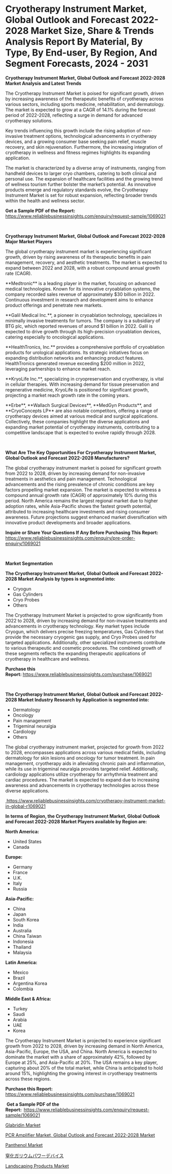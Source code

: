 <p><h1>Cryotherapy Instrument Market, Global Outlook and Forecast 2022-2028 Market Size, Share & Trends Analysis Report By Material, By Type, By End-user, By Region, And Segment Forecasts, 2024 - 2031</h1></p><p><strong>Cryotherapy Instrument Market, Global Outlook and Forecast 2022-2028 Market Analysis and Latest Trends</strong></p>
<p><p>The Cryotherapy Instrument Market is poised for significant growth, driven by increasing awareness of the therapeutic benefits of cryotherapy across various sectors, including sports medicine, rehabilitation, and dermatology. The market is expected to grow at a CAGR of 14.1% during the forecast period of 2022-2028, reflecting a surge in demand for advanced cryotherapy solutions. </p><p>Key trends influencing this growth include the rising adoption of non-invasive treatment options, technological advancements in cryotherapy devices, and a growing consumer base seeking pain relief, muscle recovery, and skin rejuvenation. Furthermore, the increasing integration of cryotherapy in wellness and fitness regimes highlights its expanding application. </p><p>The market is characterized by a diverse array of instruments, ranging from handheld devices to larger cryo chambers, catering to both clinical and personal use. The expansion of healthcare facilities and the growing trend of wellness tourism further bolster the market’s potential. As innovative products emerge and regulatory standards evolve, the Cryotherapy Instrument Market is set for robust expansion, reflecting broader trends within the health and wellness sector.</p></p>
<p><strong>Get a Sample PDF of the Report:&nbsp;</strong> <a href="https://www.reliablebusinessinsights.com/enquiry/request-sample/1069021">https://www.reliablebusinessinsights.com/enquiry/request-sample/1069021</a></p>
<p>&nbsp;</p>
<p><strong>Cryotherapy Instrument Market, Global Outlook and Forecast 2022-2028 Major Market Players</strong></p>
<p><p>The global cryotherapy instrument market is experiencing significant growth, driven by rising awareness of its therapeutic benefits in pain management, recovery, and aesthetic treatments. The market is expected to expand between 2022 and 2028, with a robust compound annual growth rate (CAGR).</p><p>**Medtronic** is a leading player in the market, focusing on advanced medical technologies. Known for its innovative cryoablation systems, the company recorded sales revenue of approximately $30 billion in 2022. Continuous investment in research and development aims to enhance product offerings and penetrate new markets.</p><p>**Galil Medical Inc.**, a pioneer in cryoablation technology, specializes in minimally invasive treatments for tumors. The company is a subsidiary of BTG plc, which reported revenues of around $1 billion in 2022. Galil is expected to drive growth through its high-precision cryoablation devices, catering especially to oncological applications.</p><p>**HealthTronics, Inc.** provides a comprehensive portfolio of cryoablation products for urological applications. Its strategic initiatives focus on expanding distribution networks and enhancing product features. HealthTronics generated revenue exceeding $200 million in 2022, leveraging partnerships to enhance market reach.</p><p>**KryoLife Inc.**, specializing in cryopreservation and cryotherapy, is vital in cellular therapies. With increasing demand for tissue preservation and regenerative medicine, KryoLife is positioned for significant growth, projecting a market reach growth rate in the coming years.</p><p>**Erbe**, **Wallach Surgical Devices**, **MedGyn Products**, and **CryoConcepts LP** are also notable competitors, offering a range of cryotherapy devices aimed at various medical and surgical applications. Collectively, these companies highlight the diverse applications and expanding market potential of cryotherapy instruments, contributing to a competitive landscape that is expected to evolve rapidly through 2028.</p></p>
<p>&nbsp;</p>
<p><strong>What Are The Key Opportunities For Cryotherapy Instrument Market, Global Outlook and Forecast 2022-2028 Manufacturers?</strong></p>
<p><p>The global cryotherapy instrument market is poised for significant growth from 2022 to 2028, driven by increasing demand for non-invasive treatments in aesthetics and pain management. Technological advancements and the rising prevalence of chronic conditions are key factors propelling market expansion. The market is expected to witness a compound annual growth rate (CAGR) of approximately 10% during this period. North America remains the largest regional market due to higher adoption rates, while Asia-Pacific shows the fastest growth potential, attributed to increasing healthcare investments and rising consumer awareness. Future projections suggest enhanced market diversification with innovative product developments and broader applications.</p></p>
<p><strong>Inquire or Share Your Questions If Any Before Purchasing This Report:</strong> <a href="https://www.reliablebusinessinsights.com/enquiry/pre-order-enquiry/1069021">https://www.reliablebusinessinsights.com/enquiry/pre-order-enquiry/1069021</a></p>
<p>&nbsp;</p>
<p><strong>Market Segmentation</strong></p>
<p><strong>The Cryotherapy Instrument Market, Global Outlook and Forecast 2022-2028 Market Analysis by types is segmented into:</strong></p>
<p><ul><li>Cryogun</li><li>Gas Cylinders</li><li>Cryo Probes</li><li>Others</li></ul></p>
<p><p>The Cryotherapy Instrument Market is projected to grow significantly from 2022 to 2028, driven by increasing demand for non-invasive treatments and advancements in cryotherapy technology. Key market types include Cryogun, which delivers precise freezing temperatures, Gas Cylinders that provide the necessary cryogenic gas supply, and Cryo Probes used for targeted applications. Additionally, other specialized instruments contribute to various therapeutic and cosmetic procedures. The combined growth of these segments reflects the expanding therapeutic applications of cryotherapy in healthcare and wellness.</p></p>
<p><strong>Purchase this Report:&nbsp;</strong><a href="https://www.reliablebusinessinsights.com/purchase/1069021">https://www.reliablebusinessinsights.com/purchase/1069021</a></p>
<p>&nbsp;</p>
<p><strong>The Cryotherapy Instrument Market, Global Outlook and Forecast 2022-2028 Market Industry Research by Application is segmented into:</strong></p>
<p><ul><li>Dermatology</li><li>Oncology</li><li>Pain management</li><li>Trigeminal neuralgia</li><li>Cardiology</li><li>Others</li></ul></p>
<p><p>The global cryotherapy instrument market, projected for growth from 2022 to 2028, encompasses applications across various medical fields, including dermatology for skin lesions and oncology for tumor treatment. In pain management, cryotherapy aids in alleviating chronic pain and inflammation, while its use in trigeminal neuralgia provides targeted relief. Additionally, cardiology applications utilize cryotherapy for arrhythmia treatment and cardiac procedures. The market is expected to expand due to increasing awareness and advancements in cryotherapy technologies across these diverse applications.</p></p>
<p><a href="https://www.reliablebusinessinsights.com/cryotherapy-instrument-market-in-global-r1069021">&nbsp;https://www.reliablebusinessinsights.com/cryotherapy-instrument-market-in-global-r1069021</a></p>
<p><strong>In terms of Region, the Cryotherapy Instrument Market, Global Outlook and Forecast 2022-2028 Market Players available by Region are:</strong></p>
<p>
    <p> <strong> North America: </strong>
        <ul>
            <li>United States</li>
            <li>Canada</li>
        </ul>
        </p> 
    <p> <strong> Europe: </strong>
        <ul>
            <li>Germany</li>
            <li>France</li>
            <li>U.K.</li>
            <li>Italy</li>
            <li>Russia</li>
        </ul>
        </p> 
    <p> <strong> Asia-Pacific: </strong>
        <ul>
            <li>China</li>
            <li>Japan</li>
            <li>South Korea</li>
            <li>India</li>
            <li>Australia</li>
            <li>China Taiwan</li>
            <li>Indonesia</li>
            <li>Thailand</li>
            <li>Malaysia</li>
        </ul>
        </p> 
    <p> <strong> Latin America: </strong>
        <ul>
            <li>Mexico</li>
            <li>Brazil</li>
            <li>Argentina Korea</li>
            <li>Colombia</li>
        </ul>
        </p> 
    <p> <strong> Middle East & Africa: </strong>
        <ul>
            <li>Turkey</li>
            <li>Saudi</li>
            <li>Arabia</li>
            <li>UAE</li>
            <li>Korea</li>
        </ul>
    </p>
    </p>
<p><p>The Cryotherapy Instrument Market is projected to experience significant growth from 2022 to 2028, driven by increasing demand in North America, Asia-Pacific, Europe, the USA, and China. North America is expected to dominate the market with a share of approximately 42%, followed by Europe at 25%, and Asia-Pacific at 20%. The USA remains a key player, capturing about 20% of the total market, while China is anticipated to hold around 15%, highlighting the growing interest in cryotherapy treatments across these regions.</p></p>
<p><strong>Purchase this Report: </strong><a href="https://www.reliablebusinessinsights.com/purchase/1069021">https://www.reliablebusinessinsights.com/purchase/1069021</a></p>
<p>&nbsp;<strong>Get a Sample PDF of the Report:&nbsp;&nbsp;</strong><a href="https://www.reliablebusinessinsights.com/enquiry/request-sample/1069021">https://www.reliablebusinessinsights.com/enquiry/request-sample/1069021</a></p>
<p><strong></strong></p>
<p><p><a href="https://issuu.com/reportprime-2/docs/glabridin-market-size-2030.pptx_8d30468d09915d">Glabridin Market</a></p><p><a href="https://github.com/LilianFaulkner65/Market-Research-Report-List-1/blob/main/pcr-amplifier-market-global-outlook-and-forecast-2022-2028-market.md">PCR Amplifier Market, Global Outlook and Forecast 2022-2028 Market</a></p><p><a href="https://issuu.com/reportprime-2/docs/panthenol-market-size-2030.pptx_2de40e99ce1c56">Panthenol Market</a></p><p><a href="https://medium.com/@durgin521/gallium-nitride-power-device-market-%E3%81%AF-%E3%82%B3%E3%82%B9%E3%83%88%E7%AE%A1%E7%90%86%E3%81%A8%E5%8A%B9%E7%8E%87%E5%90%91%E4%B8%8A%E3%82%92%E5%84%AA%E5%85%88%E3%81%97%E3%81%BE%E3%81%99-%E3%81%95%E3%82%89%E3%81%AB-%E5%A0%B1%E5%91%8A%E6%9B%B8%E3%81%AF%E5%B8%82%E5%A0%B4%E3%81%AE%E9%9C%80%E8%A6%81%E9%9D%A2%E3%81%A8%E4%BE%9B%E7%B5%A6%E9%9D%A2%E3%81%AE%E4%B8%A1%E6%96%B9%E3%82%92%E3%82%AB%E3%83%90%E3%83%BC%E3%81%97%E3%81%A6%E3%81%84%E3%81%BE%E3%81%99-gallium-2e86c2ae8d13">窒化ガリウムパワーデバイス</a></p><p><a href="https://www.linkedin.com/pulse/landscaping-products-industry-forecast-market-shifts-strategic-xacve?trackingId=HG9P%2BwJQRV%2BqFfF32Y6hDQ%3D%3D">Landscaping Products Market</a></p></p>